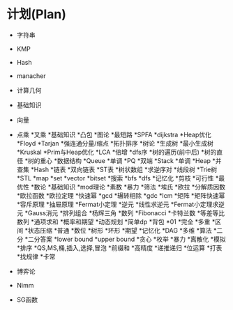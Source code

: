# 计划(Plan)
* 字符串
 * KMP
 * Hash
 * manacher
* 计算几何
 * 基础知识
 * 向量
  * 点乘
  *叉乘
  *基础知识
 *凸包
*图论
 *最短路
  *SPFA
  *dijkstra
   *Heap优化
  *Floyd
 *Tarjan
  *强连通分量/缩点
 *拓扑排序
 *树论
  *生成树
   *最小生成树
    *Kruskal
	*Prim与Heap优化
  *LCA
   *倍增
  *dfs序
  *树的遍历(前中后)
  *树的直径
  *树的重心
*数据结构
 *Queue
  *单调
  *PQ
  *双端
 *Stack
  *单调
 *Heap
 *并查集
 *Hash
 *链表
  *双向链表
 *ST表
 *树状数组
  *求逆序对
 *线段树
 *Trie树
 *STL
  *map
  *set
  *vector
  *bitset
*搜索
 *bfs
 *dfs
 *记忆化
 *剪枝
  *可行性
  *最优性
*数论
 *基础知识
  *mod理论
 *素数
  *暴力
  *筛法
   *埃氏
   *欧拉
  *分解质因数
 *欧拉函数
  *欧拉定理
 *快速幂
 *gcd
  *辗转相除
   *gdc
   *lcm
 *矩阵
  *矩阵快速幂
 *容斥原理
  *抽屉原理
 *Fermat小定理
 *逆元
  *线性求逆元
  *Fermat小定理求逆元
 *Gauss消元
 *排列组合
  *杨辉三角
 *数列
  *Fibonacci
  *卡特兰数
 *等差等比数列
  *通项求和
 *概率和期望
*动态规划
 *简单dp
 *背包
  *01
  *完全
  *多重
 *区间
 *状态压缩
  *普通
 *数位
 *树形
 *环形
 *期望
 *记忆化
 *DAG
 *多维
*算法
 *二分
  *二分答案
  *lower bound
  *upper bound
 *贪心
 *枚举
 *暴力
 *离散化
 *模拟
 *排序
  *QS,MS,桶,插入,选择,冒泡
 *前缀和
 *高精度
 *递推递归
 *位运算
 *打表
  *找规律
 *卡常
 
* 博弈论
 * Nimm
 * SG函数

